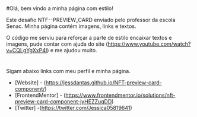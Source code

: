 #
#Olá, bem vindo a minha página com estilo!

Este desafio NTF--PREVIEW_CARD enviado pelo professor da escola Senac.
Minha página contém imagens, links e textos. 

O código me serviu para reforçar a parte de estilo encaixar textos e imagens, pude contar com ajuda do site (https://www.youtube.com/watch?v=CQLgYgXxP4I) e me ajudou muito.
#
Sigam abaixo links com meu perfil e minha página.
- [Website] - (https://jessdantas.github.io/NFT-preview-card-component/)
- [FrontendMentor] - (https://www.frontendmentor.io/solutions/nft-preview-card-component-jyHEZZuqDD)
- [Twitter] -(https://twitter.com/Jessica05819641)
#